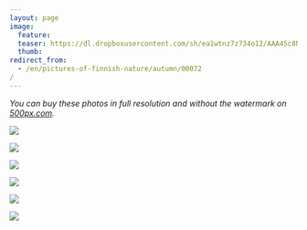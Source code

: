 ```yaml
---
layout: page
image:
  feature:
  teaser: https://dl.dropboxusercontent.com/sh/ea1wtnz7z734o12/AAA45c8N3QTYrg7AZ4GTCXXoa/luontokuvat/syksy/2/DS29623-245px.jpg
  thumb:
redirect_from:
  - /en/pictures-of-finnish-nature/autumn/00072/
---
```


*You can buy these photos in full resolution and without the watermark on [500px.com](https://500px.com/minimuutticom/galleries/autumn-colours).*

[![](https://dl.dropboxusercontent.com/sh/ea1wtnz7z734o12/AACrpSlUE3bD6pfSiU7Fw2jVa/luontokuvat/syksy/2/DS33597-800px.jpg)](https://dl.dropboxusercontent.com/sh/ea1wtnz7z734o12/AADScG792ulGIbnSvOA7VYa7a/luontokuvat/syksy/2/DS33597.jpg)

[![](https://dl.dropboxusercontent.com/sh/ea1wtnz7z734o12/AABewg_DPEhxzA8aRptu5lyCa/luontokuvat/syksy/2/DS29620-800px.jpg)](https://dl.dropboxusercontent.com/sh/ea1wtnz7z734o12/AADXSjYuk3EPLiiJNSGPFRiKa/luontokuvat/syksy/2/DS29620.jpg)

[![](https://dl.dropboxusercontent.com/sh/ea1wtnz7z734o12/AABXFmIDIo3XF-Gb1RnhoxQUa/luontokuvat/syksy/2/DS29621-800px.jpg)](https://dl.dropboxusercontent.com/sh/ea1wtnz7z734o12/AADg88NAbAeTuWqzVokf5hMca/luontokuvat/syksy/2/DS29621.jpg)

[![](https://dl.dropboxusercontent.com/sh/ea1wtnz7z734o12/AABg3dhiIbDe8g86up5eIhpva/luontokuvat/syksy/2/DS29623-800px.jpg)](https://dl.dropboxusercontent.com/sh/ea1wtnz7z734o12/AACCRBD5V7iqgJrDw-Cvo5oHa/luontokuvat/syksy/2/DS29623.jpg)

[![](https://dl.dropboxusercontent.com/sh/ea1wtnz7z734o12/AABwPYDDfA-8It1odRpuvFBMa/luontokuvat/syksy/2/DS29678-800px.jpg)](https://dl.dropboxusercontent.com/sh/ea1wtnz7z734o12/AAAmESOh_HI67_30Lu7O2LNka/luontokuvat/syksy/2/DS29678.jpg)

[![](https://dl.dropboxusercontent.com/sh/ea1wtnz7z734o12/AADV9t9iQlD5j--pohHL8Imha/luontokuvat/syksy/2/DS29684-800px.jpg)](https://dl.dropboxusercontent.com/sh/ea1wtnz7z734o12/AACR_5C4wm6TNu7ev6Y8ZP6ua/luontokuvat/syksy/2/DS29684.jpg)
